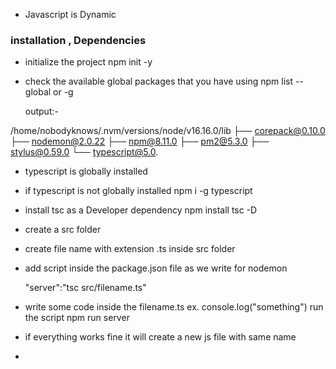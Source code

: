 * Javascript is Dynamic

### installation , Dependencies

* initialize the project npm init -y
* check the available global packages that you have
   using npm list --global or -g 

    output:- 
       
/home/nobodyknows/.nvm/versions/node/v16.16.0/lib
├── corepack@0.10.0
├── nodemon@2.0.22
├── npm@8.11.0
├── pm2@5.3.0
├── stylus@0.59.0
└── typescript@5.0.

 *  typescript is globally installed 
 *   if typescript is not globally installed 
       npm i  -g typescript 

 *  install tsc as a Developer dependency
     npm install tsc -D      

  *  create a src folder 
  *  create file name with extension .ts inside src folder
  *   add  script inside the package.json file as we write for nodemon

         "server":"tsc src/filename.ts"  

  *   write some code inside the filename.ts  ex. console.log("something")
     run the  script  npm run server

 *    if everything works fine it will create a new js file with same name



 *         
